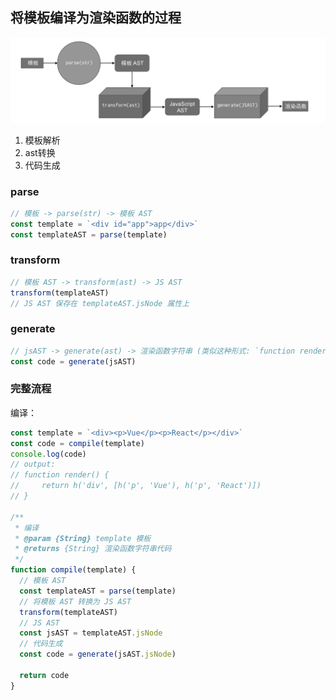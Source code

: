 ## 将模板编译为渲染函数的过程

![模板到渲染函数的流程](./images/template-to-render-function-process.png)

1. 模板解析
2. ast转换
3. 代码生成

### parse

```js
// 模板 -> parse(str) -> 模板 AST
const template = `<div id="app">app</div>`
const templateAST = parse(template)
```

### transform
```js
// 模板 AST -> transform(ast) -> JS AST
transform(templateAST)
// JS AST 保存在 templateAST.jsNode 属性上
```

### generate

```js
// jsAST -> generate(ast) -> 渲染函数字符串 (类似这种形式: `function render() {/*...*/}`)
const code = generate(jsAST)
```

### 完整流程

编译：

```js
const template = `<div><p>Vue</p><p>React</p></div>`
const code = compile(template)
console.log(code)
// output:
// function render() {
//     return h('div', [h('p', 'Vue'), h('p', 'React')])
// }

/**
 * 编译
 * @param {String} template 模板
 * @returns {String} 渲染函数字符串代码
 */
function compile(template) {
  // 模板 AST
  const templateAST = parse(template)
  // 将模板 AST 转换为 JS AST
  transform(templateAST)
  // JS AST
  const jsAST = templateAST.jsNode
  // 代码生成
  const code = generate(jsAST.jsNode)

  return code
}
```